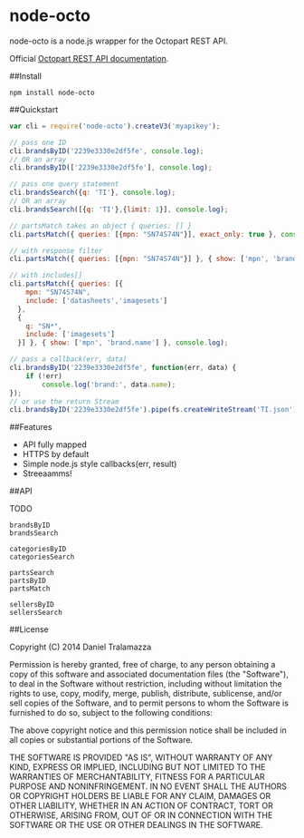 node-octo
====

node-octo is a node.js wrapper for the Octopart REST API.

Official [Octopart REST API documentation](http://octopart.com/api/docs/v3/rest-api).

##Install

    npm install node-octo

##Quickstart

```js
var cli = require('node-octo').createV3('myapikey');

// pass one ID
cli.brandsByID('2239e3330e2df5fe', console.log);
// OR an array
cli.brandsByID(['2239e3330e2df5fe'], console.log);

// pass one query statement
cli.brandsSearch({q: 'TI'}, console.log);
// OR an array
cli.brandsSearch([{q: 'TI'},{limit: 1}], console.log);

// partsMatch takes an object { queries: [] }
cli.partsMatch({ queries: [{mpn: "SN74S74N"}], exact_only: true }, console.log);

// with response filter
cli.partsMatch({ queries: [{mpn: "SN74S74N"}] }, { show: ['mpn', 'brand.name'] }, console.log);

// with includes[]
cli.partsMatch({ queries: [{
    mpn: "SN74S74N",
    include: ['datasheets','imagesets']
  },
  {
    q: "SN*",
    include: ['imagesets']
  }] }, { show: ['mpn', 'brand.name'] }, console.log);

// pass a callback(err, data)
cli.brandsByID('2239e3330e2df5fe', function(err, data) {
    if (!err)
        console.log('brand:', data.name);
});
// or use the return Stream
cli.brandsByID('2239e3330e2df5fe').pipe(fs.createWriteStream('TI.json'));
```

##Features

* API fully mapped
* HTTPS by default
* Simple node.js style callbacks(err, result)
* Streeaamms!

##API

TODO

    brandsByID
    brandsSearch

    categoriesByID
    categoriesSearch

    partsSearch
    partsByID
    partsMatch

    sellersByID
    sellersSearch

##License

Copyright (C) 2014 Daniel Tralamazza

Permission is hereby granted, free of charge, to any person obtaining a copy of this software and associated documentation files (the "Software"), to deal in the Software without restriction, including without limitation the rights to use, copy, modify, merge, publish, distribute, sublicense, and/or sell copies of the Software, and to permit persons to whom the Software is furnished to do so, subject to the following conditions:

The above copyright notice and this permission notice shall be included in all copies or substantial portions of the Software.

THE SOFTWARE IS PROVIDED "AS IS", WITHOUT WARRANTY OF ANY KIND, EXPRESS OR IMPLIED, INCLUDING BUT NOT LIMITED TO THE WARRANTIES OF MERCHANTABILITY, FITNESS FOR A PARTICULAR PURPOSE AND NONINFRINGEMENT. IN NO EVENT SHALL THE AUTHORS OR COPYRIGHT HOLDERS BE LIABLE FOR ANY CLAIM, DAMAGES OR OTHER LIABILITY, WHETHER IN AN ACTION OF CONTRACT, TORT OR OTHERWISE, ARISING FROM, OUT OF OR IN CONNECTION WITH THE SOFTWARE OR THE USE OR OTHER DEALINGS IN THE SOFTWARE.
